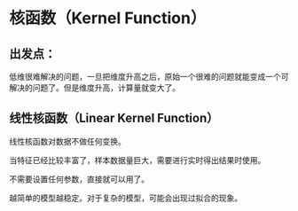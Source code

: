 # 核函数（Kernel Function）
## 出发点：
低维很难解决的问题，一旦把维度升高之后，原始一个很难的问题就能变成一个可解决的问题了。但是维度升高，计算量就变大了。
## 线性核函数（Linear Kernel Function）
线性核函数对数据不做任何变换。

当特征已经比较丰富了，样本数据量巨大，需要进行实时得出结果时使用。

不需要设置任何参数，直接就可以用了。

越简单的模型越稳定。对于复杂的模型，可能会出现过拟合的现象。
